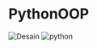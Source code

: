 # PythonOOP

![Desain](https://github.com/slvally/PythonOOP/assets/133903731/812f5b42-4e5a-4817-a85d-6ee6f9c55524)
![python](https://github.com/slvally/PythonOOP/assets/133903731/7169f2db-aca9-4d91-8736-7dbba093597d)
